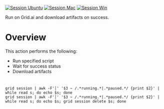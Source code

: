 [![Session Ubuntu](https://github.com/gridai-actions/gridai-session/actions/workflows/unittest-ubuntu.yml/badge.svg)](https://github.com/gridai-actions/gridai-session/actions/workflows/unittest-ubuntu.yml) 
[![Session Mac](https://github.com/gridai-actions/gridai-session/actions/workflows/unittest-mac.yml/badge.svg)](https://github.com/gridai-actions/gridai-session/actions/workflows/unittest-mac.yml) 
[![Session Win](https://github.com/gridai-actions/gridai-session/actions/workflows/unittest-win.yml/badge.svg)](https://github.com/gridai-actions/gridai-session/actions/workflows/unittest-win.yml)

Run on Grid.ai and download artifacts on success.  

# Overview

This action performs the following:
- Run specified script
- Wait for success status
- Download artifacts


#

```
grid session | awk -F'│' '$3 ~ /.*running.*|.*paused.*/ {print $2}' | while read s; do echo $s; done
grid session | awk -F'│' '$3 ~ /.*running.*|.*paused.*/ {print $2}' | while read s; do echo $s; grid session delete $s; done

```